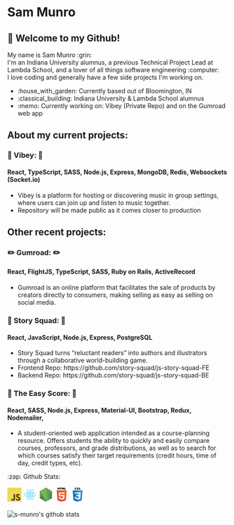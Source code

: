 # Sam Munro
## 👋 Welcome to my Github!

<p>
  My name is Sam Munro :grin: <br />
  I'm an Indiana University alumnus, a previous Technical Project Lead at Lambda School, and a lover of all things software engineering :computer:  <br />
  I love coding and generally have a few side projects I'm working on.
</p>
<ul>
  <li>:house_with_garden: Currently based out of Bloomington, IN</li>
  <li>:classical_building: Indiana University & Lambda School alumnus</li>
  <li>:memo: Currently working on: Vibey (Private Repo) and on the Gumroad web app</li>
</ul>

## About my current projects:

### :musical_note: Vibey: :musical_note: ###
#### React, TypeScript, SASS, Node.js, Express, MongoDB, Redis, Websockets (Socket.io)
<ul>
  <li>Vibey is a platform for hosting or discovering music in group settings, where users can join up and listen to music together.</li>
  <li>Repository will be made public as it comes closer to production</li>
</ul>

## Other recent projects:

### :pencil2: Gumroad: :pencil2: ###
#### React, FlightJS, TypeScript, SASS, Ruby on Rails, ActiveRecord
<ul>
  <li>Gumroad is an online platform that facilitates the sale of products by creators directly to consumers, making selling as easy as selling on social media.</li>
</ul>

### :book: Story Squad: :book: ###
#### React, JavaScript, Node.js, Express, PostgreSQL
<ul>
  <li>Story Squad turns “reluctant readers” into authors and illustrators through a collaborative world-building game.</li>
  <li>Frontend Repo: https://github.com/story-squad/js-story-squad-FE</li>
  <li>Backend Repo: https://github.com/story-squad/js-story-squad-BE</li>
</ul>

### :pencil: The Easy Score: :pencil: ###
#### React, SASS, Node.js, Express, Material-UI, Bootstrap, Redux, Nodemailer,
<ul>
  <li>A student-oriented web application intended as a course-planning resource. Offers students the ability to quickly and easily compare courses, professors, and grade distributions, as well as to search for which courses satisfy their target requirements (credit hours, time of day, credit types, etc).</li>
 </ul>
  
  <summary>:zap: Github Stats:</summary>
  <br />
  <div>
    <img height=32 width=32 alt="javascript icon" src="https://raw.githubusercontent.com/github/explore/80688e429a7d4ef2fca1e82350fe8e3517d3494d/topics/javascript/javascript.png" />
  
<img height=32 width=32 alt="react icon"  src="https://raw.githubusercontent.com/github/explore/80688e429a7d4ef2fca1e82350fe8e3517d3494d/topics/react/react.png" />

<img height=32 width=32 alt="nodejs icon"  src="https://raw.githubusercontent.com/github/explore/80688e429a7d4ef2fca1e82350fe8e3517d3494d/topics/nodejs/nodejs.png" />

<img height=32 width=32 alt="html icon"  src="https://raw.githubusercontent.com/github/explore/80688e429a7d4ef2fca1e82350fe8e3517d3494d/topics/html/html.png" />

<img height=32 width=32 alt="css icon"  src="https://raw.githubusercontent.com/github/explore/80688e429a7d4ef2fca1e82350fe8e3517d3494d/topics/css/css.png" />

</div>
<br />

  <div>
  <img align='left' alt="s-munro's github stats" src="https://github-readme-stats.vercel.app/api?username=s-munro&hide=stars&show_icons=true&theme=react" /> 
  </div>
  <br />

